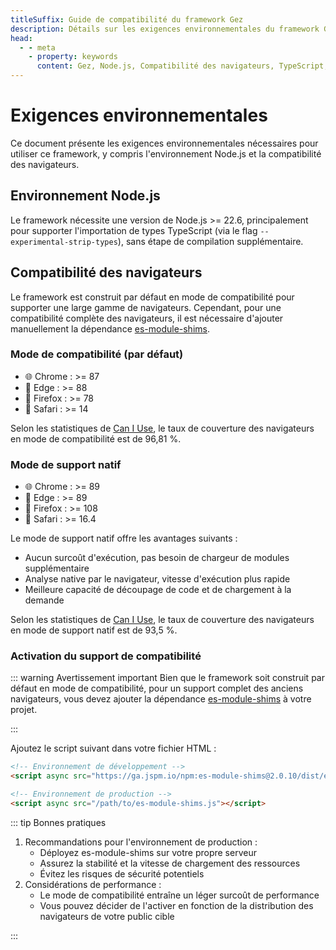 ```yaml
---
titleSuffix: Guide de compatibilité du framework Gez
description: Détails sur les exigences environnementales du framework Gez, y compris les versions requises de Node.js et les informations de compatibilité des navigateurs, pour aider les développeurs à configurer correctement leur environnement de développement.
head:
  - - meta
    - property: keywords
      content: Gez, Node.js, Compatibilité des navigateurs, TypeScript, es-module-shims, Configuration de l'environnement
---
```


# Exigences environnementales

Ce document présente les exigences environnementales nécessaires pour utiliser ce framework, y compris l'environnement Node.js et la compatibilité des navigateurs.

## Environnement Node.js

Le framework nécessite une version de Node.js >= 22.6, principalement pour supporter l'importation de types TypeScript (via le flag `--experimental-strip-types`), sans étape de compilation supplémentaire.

## Compatibilité des navigateurs

Le framework est construit par défaut en mode de compatibilité pour supporter une large gamme de navigateurs. Cependant, pour une compatibilité complète des navigateurs, il est nécessaire d'ajouter manuellement la dépendance [es-module-shims](https://github.com/guybedford/es-module-shims).

### Mode de compatibilité (par défaut)
- 🌐 Chrome : >= 87
- 🔷 Edge : >= 88
- 🦊 Firefox : >= 78
- 🧭 Safari : >= 14

Selon les statistiques de [Can I Use](https://caniuse.com/?search=dynamic%20import), le taux de couverture des navigateurs en mode de compatibilité est de 96,81 %.

### Mode de support natif
- 🌐 Chrome : >= 89
- 🔷 Edge : >= 89
- 🦊 Firefox : >= 108
- 🧭 Safari : >= 16.4

Le mode de support natif offre les avantages suivants :
- Aucun surcoût d'exécution, pas besoin de chargeur de modules supplémentaire
- Analyse native par le navigateur, vitesse d'exécution plus rapide
- Meilleure capacité de découpage de code et de chargement à la demande

Selon les statistiques de [Can I Use](https://caniuse.com/?search=importmap), le taux de couverture des navigateurs en mode de support natif est de 93,5 %.

### Activation du support de compatibilité

::: warning Avertissement important
Bien que le framework soit construit par défaut en mode de compatibilité, pour un support complet des anciens navigateurs, vous devez ajouter la dépendance [es-module-shims](https://github.com/guybedford/es-module-shims) à votre projet.

:::

Ajoutez le script suivant dans votre fichier HTML :

```html
<!-- Environnement de développement -->
<script async src="https://ga.jspm.io/npm:es-module-shims@2.0.10/dist/es-module-shims.js"></script>

<!-- Environnement de production -->
<script async src="/path/to/es-module-shims.js"></script>
```

::: tip Bonnes pratiques

1. Recommandations pour l'environnement de production :
   - Déployez es-module-shims sur votre propre serveur
   - Assurez la stabilité et la vitesse de chargement des ressources
   - Évitez les risques de sécurité potentiels
2. Considérations de performance :
   - Le mode de compatibilité entraîne un léger surcoût de performance
   - Vous pouvez décider de l'activer en fonction de la distribution des navigateurs de votre public cible

:::